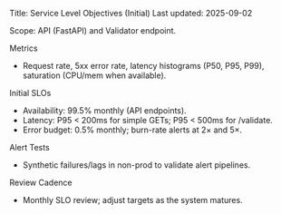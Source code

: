Title: Service Level Objectives (Initial)
Last updated: 2025-09-02

Scope: API (FastAPI) and Validator endpoint.

Metrics
- Request rate, 5xx error rate, latency histograms (P50, P95, P99), saturation (CPU/mem when available).

Initial SLOs
- Availability: 99.5% monthly (API endpoints).
- Latency: P95 < 200ms for simple GETs; P95 < 500ms for /validate.
- Error budget: 0.5% monthly; burn-rate alerts at 2× and 5×.

Alert Tests
- Synthetic failures/lags in non-prod to validate alert pipelines.

Review Cadence
- Monthly SLO review; adjust targets as the system matures.

